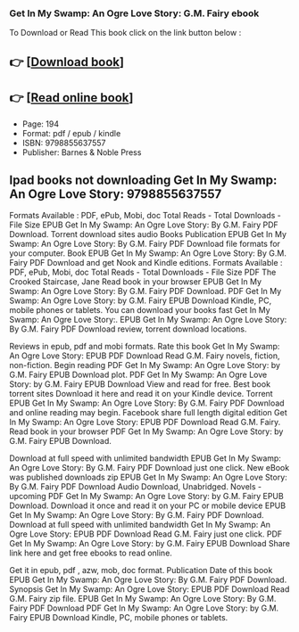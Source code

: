 ### Get In My Swamp: An Ogre Love Story: G.M. Fairy ebook

To Download or Read This book click on the link button below :

## 👉  [**[Download book](http://filesbooks.info/download.php?group=book&from=github.com&id=688627&lnk=1061 "Download book")**]

## 👉  [**[Read online book](http://filesbooks.info/download.php?group=book&from=github.com&id=688627&lnk=1061 "Read online book")**]


* Page: 194
* Format: pdf / epub / kindle
* ISBN: 9798855637557
* Publisher: Barnes &amp; Noble Press



## Ipad books not downloading Get In My Swamp: An Ogre Love Story: 9798855637557


Formats Available : PDF, ePub, Mobi, doc Total Reads - Total Downloads - File Size EPUB Get In My Swamp: An Ogre Love Story: By G.M. Fairy PDF Download. Torrent download sites audio Books Publication EPUB Get In My Swamp: An Ogre Love Story: By G.M. Fairy PDF Download file formats for your computer. Book EPUB Get In My Swamp: An Ogre Love Story: By G.M. Fairy PDF Download and get Nook and Kindle editions. Formats Available : PDF, ePub, Mobi, doc Total Reads - Total Downloads - File Size PDF The Crooked Staircase, Jane Read book in your browser EPUB Get In My Swamp: An Ogre Love Story: By G.M. Fairy PDF Download. PDF Get In My Swamp: An Ogre Love Story: by G.M. Fairy EPUB Download Kindle, PC, mobile phones or tablets. You can download your books fast Get In My Swamp: An Ogre Love Story:. EPUB Get In My Swamp: An Ogre Love Story: By G.M. Fairy PDF Download review, torrent download locations.

Reviews in epub, pdf and mobi formats. Rate this book Get In My Swamp: An Ogre Love Story: EPUB PDF Download Read G.M. Fairy novels, fiction, non-fiction. Begin reading PDF Get In My Swamp: An Ogre Love Story: by G.M. Fairy EPUB Download plot. PDF Get In My Swamp: An Ogre Love Story: by G.M. Fairy EPUB Download View and read for free. Best book torrent sites Download it here and read it on your Kindle device. Torrent EPUB Get In My Swamp: An Ogre Love Story: By G.M. Fairy PDF Download and online reading may begin. Facebook share full length digital edition Get In My Swamp: An Ogre Love Story: EPUB PDF Download Read G.M. Fairy. Read book in your browser PDF Get In My Swamp: An Ogre Love Story: by G.M. Fairy EPUB Download.

Download at full speed with unlimited bandwidth EPUB Get In My Swamp: An Ogre Love Story: By G.M. Fairy PDF Download just one click. New eBook was published downloads zip EPUB Get In My Swamp: An Ogre Love Story: By G.M. Fairy PDF Download Audio Download, Unabridged. Novels - upcoming PDF Get In My Swamp: An Ogre Love Story: by G.M. Fairy EPUB Download. Download it once and read it on your PC or mobile device EPUB Get In My Swamp: An Ogre Love Story: By G.M. Fairy PDF Download. Download at full speed with unlimited bandwidth Get In My Swamp: An Ogre Love Story: EPUB PDF Download Read G.M. Fairy just one click. PDF Get In My Swamp: An Ogre Love Story: by G.M. Fairy EPUB Download Share link here and get free ebooks to read online.

Get it in epub, pdf , azw, mob, doc format. Publication Date of this book EPUB Get In My Swamp: An Ogre Love Story: By G.M. Fairy PDF Download. Synopsis Get In My Swamp: An Ogre Love Story: EPUB PDF Download Read G.M. Fairy zip file. EPUB Get In My Swamp: An Ogre Love Story: By G.M. Fairy PDF Download PDF Get In My Swamp: An Ogre Love Story: by G.M. Fairy EPUB Download Kindle, PC, mobile phones or tablets.





